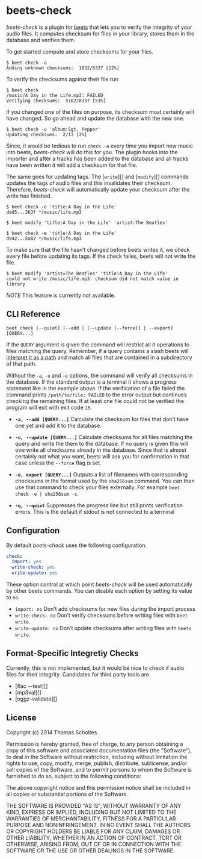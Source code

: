 beets-check
===========

*beets-check* is a plugin for [beets][] that lets you to verify the integrity
of your audio files. It computes checksum for files in your library, stores
them in the database and verifies them.


To get started compute and store checksums for your files.
```
$ beet check -a
Adding unknown checksums:  1032/8337 [12%]
```

To verify the checksums against their file run
```
$ beet check
/music/A Day in the Life.mp3: FAILED
Verifying checksums:  5102/8337 [53%]
```

If you changed one of the files on purpose, its checksum most certainly will
have changed. So go ahead and update the database with the new one.
```
$ beet check -u 'album:Sgt. Pepper'
Updating checksums:  2/13 [2%]
```

Since, it would be tedious to run `check -a` every time you import new music
into beets, *beets-check* will do this for you. The plugin hooks into the
importer and after a tracks has been added to the database and all tracks have
been written it will add a checksum for that file.

The same goes for updating tags. The [`write`][] and [`modify`][] commands
updates the tags of audio files and this invalidates their checksum. Therefore,
*beets-check* will automatically update your checksum after the write has
finished. 

```
$ beet check -e 'title:A Day in the Life'
ded5...363f */music/life.mp3

$ beet modify 'title:A Day in the Life' 'artist:The Beatles'

$ beet check -e 'title:A Day in the Life'
d942...5a82 */music/life.mp3
```

To make sure that the file hasn’t changed before beets writes it, we check
every file before updating its tags. If the check failes, beets will not write
the file.


```
$ beet modify 'artist=The Beatles' 'title:A Day in the Life'
could not write /music/life.mp3: checksum did not match value in library
```

*NOTE* This feature is currently not available.

[beets]: http://beets.readthedocs.org/en/latest
[write]: http://beets.readthedocs.org/en/latest/reference/cli.html#write
[modify]: http://beets.readthedocs.org/en/latest/reference/cli.html#modify


CLI Reference
-------------

```
beet check [--quiet] [--add | [--update [--force]] | --export] [QUERY...]
```

If the `QUERY` argument is given the command will restrict all it operations to
files matching the query.  Remember, if a query contains a slash beets will
[interpret it as a path][path query] and match all files that are contained in
a subdirectory of that path.

Without the `-a`, `-u` and `-e` options, the command will verify all checksums
in the database. If the standard output is a terminal it shows a progress
statement like in the example above. If the verification of a file failed the
command prints `/path/to/file: FAILED` to the error output but continues
checking the remaining files. If at least one file could not be verified the
program will exit with exit code `15`.

- **`-a, --add [QUERY...]`** Calculate the checksum for files that don’t have one yet
  and add it to the database.

- **`-u, --update [QUERY...]`** Calculate checksums for all files matching the
  query and write the them to the database. If no query is given this will
  overwrite all checksums already in the database. Since that is almost
  certainly not what you want, beets will ask you for confirmation in that
  case unless the `--force` flag is set.

- **`-e, export [QUERY...]`** Outputs a list of filenames with corresponding
  checksums in the format used by the `sha256sum` command. You can then use
  that command to check your files externally. For example
  `beet check -e | sha256sum -c`.

- **`-q, --quiet`** Suppresses the progress line but still prints verification
  errors. This is the default if stdout is not connected to a terminal

[path query]: http://beets.readthedocs.org/en/latest/reference/query.html#path-queries

Configuration
-------------

By default *beets-check* uses the following configuration.

```yaml
check:
  import: yes
  write-check: yes
  write-update: yes
```

These option control at which point *beets-check* will be used automatically by
other beets commands. You can disable each option by setting its value to `no`.

* `import: no` Don’t add checksums for new files during the import process
* `write-check: no` Don’t verify checksums before writing files with `beet
   write`.
* `write-update: no` Don’t update checksums after writing files with `beets
   write`.


Format-Specific Integretiy Checks
---------------------------------

Currently, this is not implemented, but it would be nice to check if audio
files for their integrity. Candidates for third party tools are

* [flac --test][]
* [mp3val][]
* [oggz-validate][]

[mp3check]: http://code.google.com/p/mp3check/

License
-------

Copyright (c) 2014 Thomas Scholtes

Permission is hereby granted, free of charge, to any person obtaining a
copy of this software and associated documentation files (the "Software"), to
deal in the Software without restriction, including without limitation the
rights to use, copy, modify, merge, publish, distribute, sublicense, and/or
sell copies of the Software, and to permit persons to whom the Software is
furnished to do so, subject to the following conditions:

The above copyright notice and this permission notice shall be included in
all copies or substantial portions of the Software.

THE SOFTWARE IS PROVIDED "AS IS", WITHOUT WARRANTY OF ANY KIND, EXPRESS OR
IMPLIED, INCLUDING BUT NOT LIMITED TO THE WARRANTIES OF MERCHANTABILITY,
FITNESS FOR A PARTICULAR PURPOSE AND NONINFRINGEMENT. IN NO EVENT SHALL THE
AUTHORS OR COPYRIGHT HOLDERS BE LIABLE FOR ANY CLAIM, DAMAGES OR OTHER
LIABILITY, WHETHER IN AN ACTION OF CONTRACT, TORT OR OTHERWISE, ARISING FROM,
OUT OF OR IN CONNECTION WITH THE SOFTWARE OR THE USE OR OTHER DEALINGS IN THE
SOFTWARE.
